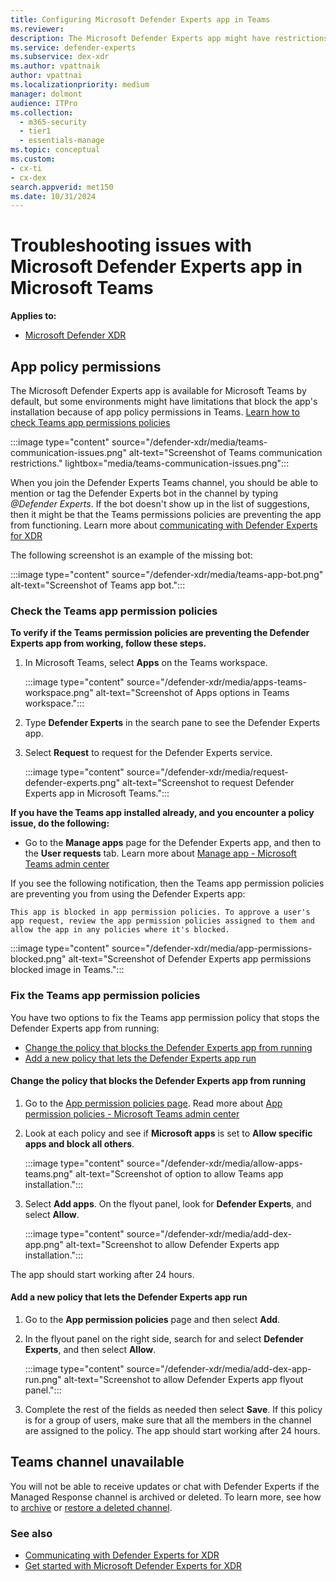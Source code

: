 ```yaml
---
title: Configuring Microsoft Defender Experts app in Teams
ms.reviewer:
description: The Microsoft Defender Experts app might have restrictions that affect its permissions in Teams
ms.service: defender-experts
ms.subservice: dex-xdr
ms.author: vpattnaik
author: vpattnai
ms.localizationpriority: medium
manager: dolmont
audience: ITPro
ms.collection:
  - m365-security
  - tier1
  - essentials-manage
ms.topic: conceptual
ms.custom: 
- cx-ti
- cx-dex
search.appverid: met150
ms.date: 10/31/2024
---
```


# Troubleshooting issues with Microsoft Defender Experts app in Microsoft Teams

**Applies to:**

- [Microsoft Defender XDR](microsoft-365-defender.md)

## App policy permissions

The Microsoft Defender Experts app is available for Microsoft Teams by default, but some environments might have limitations that block the app's installation because of app policy permissions in Teams. [Learn how to check Teams app permissions policies](#check-the-teams-app-permission-policies)

:::image type="content" source="/defender-xdr/media/teams-communication-issues.png" alt-text="Screenshot of Teams communication restrictions." lightbox="media/teams-communication-issues.png":::

When you join the Defender Experts Teams channel, you should be able to mention or tag the Defender Experts bot in the channel by typing _@Defender Experts_. If the bot doesn't show up in the list of suggestions, then it might be that the Teams permissions policies are preventing the app from functioning. Learn more about [communicating with Defender Experts for XDR](../defender-xdr/communicate-defender-experts-xdr.md)

The following screenshot is an example of the missing bot:

:::image type="content" source="/defender-xdr/media/teams-app-bot.png" alt-text="Screenshot of Teams app bot.":::

### Check the Teams app permission policies

**To verify if the Teams permission policies are preventing the Defender Experts app from working, follow these steps.**

1. In Microsoft Teams, select **Apps** on the Teams workspace.

   :::image type="content" source="/defender-xdr/media/apps-teams-workspace.png" alt-text="Screenshot of Apps options in Teams workspace.":::

2. Type **Defender Experts** in the search pane to see the Defender Experts app.
3. Select **Request** to request for the Defender Experts service.

   :::image type="content" source="/defender-xdr/media/request-defender-experts.png" alt-text="Screenshot to request Defender Experts app in Microsoft Teams.":::

**If you have the Teams app installed already, and you encounter a policy issue, do the following:**

- Go to the **Manage apps** page for the Defender Experts app, and then to the **User requests** tab. Learn more about [Manage app - Microsoft Teams admin center](https://admin.teams.microsoft.com/policies/manage-apps/81769126-d9ed-4a77-a1e8-2ab8107adf03/user-requests)

If you see the following notification, then the Teams app permission policies are preventing you from using the Defender Experts app:

```
This app is blocked in app permission policies. To approve a user's app request, review the app permission policies assigned to them and allow the app in any policies where it's blocked.
```

  :::image type="content" source="/defender-xdr/media/app-permissions-blocked.png" alt-text="Screenshot of Defender Experts app permissions blocked image in Teams.":::

### Fix the Teams app permission policies

You have two options to fix the Teams app permission policy that stops the Defender Experts app from running:

- [Change the policy that blocks the Defender Experts app from running](#change-the-policy-that-blocks-the-defender-experts-app-from-running)
- [Add a new policy that lets the Defender Experts app run](#add-a-new-policy-that-lets-the-defender-experts-app-run)

#### Change the policy that blocks the Defender Experts app from running

1. Go to the [App permission policies page](https://admin.teams.microsoft.com/policies/app-permission). Read more about [App permission policies - Microsoft Teams admin center](/microsoftteams/teams-app-permission-policies)
2. Look at each policy and see if **Microsoft apps** is set to **Allow specific apps and block all others**.

   :::image type="content" source="/defender-xdr/media/allow-apps-teams.png" alt-text="Screenshot of option to allow Teams app installation.":::

3. Select **Add apps**. On the flyout panel, look for **Defender Experts**, and select **Allow**.

   :::image type="content" source="/defender-xdr/media/add-dex-app.png" alt-text="Screenshot to allow Defender Experts app installation.":::

The app should start working after 24 hours.

#### Add a new policy that lets the Defender Experts app run

1. Go to the **App permission policies** page and then select **Add**.
2. In the flyout panel on the right side, search for and select **Defender Experts**, and then select **Allow**.

   :::image type="content" source="/defender-xdr/media/add-dex-app-run.png" alt-text="Screenshot to allow Defender Experts app flyout panel.":::

3. Complete the rest of the fields as needed then select **Save**. If this policy is for a group of users, make sure that all the members in the channel are assigned to the policy. The app should start working after 24 hours.

## Teams channel unavailable

You will not be able to receive updates or chat with Defender Experts if the Managed Response channel is archived or deleted. To learn more, see how to [archive](https://support.microsoft.com/office/archive-or-restore-a-channel-53c46491-a265-4391-a2a7-001c5026c9e5) or [restore a deleted channel](https://support.microsoft.com/office/delete-a-channel-in-microsoft-teams-973f9014-53db-4165-8ab4-365021fe36b7).

### See also

- [Communicating with Defender Experts for XDR](communicate-defender-experts-xdr.md)
- [Get started with Microsoft Defender Experts for XDR](get-started-xdr.md)
